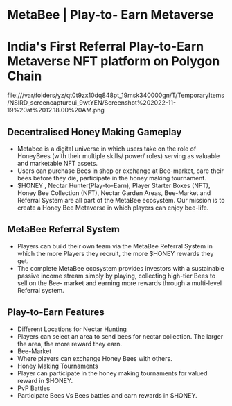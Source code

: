 #  MetaBee | Play-to- Earn Metaverse
# India's First Referral Play-to-Earn Metaverse NFT platform on Polygon Chain

 file:///var/folders/yz/qt0t9zx10dq848pt_19msk340000gn/T/TemporaryItems/NSIRD_screencaptureui_9wtYEN/Screenshot%202022-11-19%20at%2012.18.00%20AM.png
 
 ## Decentralised Honey Making Gameplay ##
 
 * Metabee is a digital universe in which users take on the role of HoneyBees (with their multiple skills/ power/ roles) serving as valuable and        marketable NFT assets.
  * Users can purchase Bees in shop or exchange at Bee-market, care their bees before they die, participate in the honey making tournament.
  * $HONEY , Nectar Hunter(Play-to-Earn), Player Starter Boxes (NFT), Honey Bee Collection (NFT), Nectar Garden Areas, Bee-Market and Referral System are   all   part of the MetaBee ecosystem. Our mission is to create a Honey Bee Metaverse in which players can enjoy bee-life.

 ## MetaBee Referral System ##
* Players can build their own team via the MetaBee Referral System in which the
 more Players they recruit, the more $HONEY rewards they get.
* The complete MetaBee ecosystem provides investors with a sustainable passive income stream simply by playing, collecting high-tier Bees to sell on the Bee- market and earning more rewards through a multi-level Referral system.
##  Play-to-Earn Features
* Different Locations for Nectar Hunting
* Players can select an area to send bees for nectar collection. The larger the area, the more reward they earn.
* Bee-Market
* Where players can exchange Honey Bees with others.
* Honey Making Tournaments
* Player can participate in the honey making tournaments for valued reward in $HONEY.
* PvP Battles
* Participate Bees Vs Bees battles and earn rewards in $HONEY.
